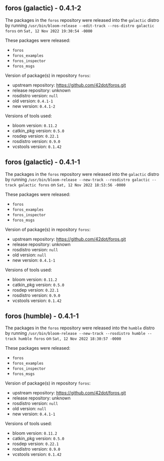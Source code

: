 ## foros (galactic) - 0.4.1-2

The packages in the `foros` repository were released into the `galactic` distro by running `/usr/bin/bloom-release --edit-track --ros-distro galactic foros` on `Sat, 12 Nov 2022 19:30:54 -0000`

These packages were released:
- `foros`
- `foros_examples`
- `foros_inspector`
- `foros_msgs`

Version of package(s) in repository `foros`:

- upstream repository: https://github.com/42dot/foros.git
- release repository: unknown
- rosdistro version: `null`
- old version: `0.4.1-1`
- new version: `0.4.1-2`

Versions of tools used:

- bloom version: `0.11.2`
- catkin_pkg version: `0.5.0`
- rosdep version: `0.22.1`
- rosdistro version: `0.9.0`
- vcstools version: `0.1.42`


## foros (galactic) - 0.4.1-1

The packages in the `foros` repository were released into the `galactic` distro by running `/usr/bin/bloom-release --new-track --rosdistro galactic --track galactic foros` on `Sat, 12 Nov 2022 18:53:56 -0000`

These packages were released:
- `foros`
- `foros_examples`
- `foros_inspector`
- `foros_msgs`

Version of package(s) in repository `foros`:

- upstream repository: https://github.com/42dot/foros.git
- release repository: unknown
- rosdistro version: `null`
- old version: `null`
- new version: `0.4.1-1`

Versions of tools used:

- bloom version: `0.11.2`
- catkin_pkg version: `0.5.0`
- rosdep version: `0.22.1`
- rosdistro version: `0.9.0`
- vcstools version: `0.1.42`


## foros (humble) - 0.4.1-1

The packages in the `foros` repository were released into the `humble` distro by running `/usr/bin/bloom-release --new-track --rosdistro humble --track humble foros` on `Sat, 12 Nov 2022 18:30:57 -0000`

These packages were released:
- `foros`
- `foros_examples`
- `foros_inspector`
- `foros_msgs`

Version of package(s) in repository `foros`:

- upstream repository: https://github.com/42dot/foros.git
- release repository: unknown
- rosdistro version: `null`
- old version: `null`
- new version: `0.4.1-1`

Versions of tools used:

- bloom version: `0.11.2`
- catkin_pkg version: `0.5.0`
- rosdep version: `0.22.1`
- rosdistro version: `0.9.0`
- vcstools version: `0.1.42`


